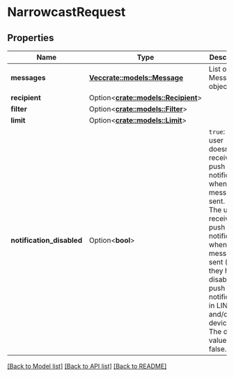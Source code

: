 # NarrowcastRequest

## Properties

Name | Type | Description | Notes
------------ | ------------- | ------------- | -------------
**messages** | [**Vec<crate::models::Message>**](Message.md) | List of Message objects. | 
**recipient** | Option<[**crate::models::Recipient**](Recipient.md)> |  | [optional]
**filter** | Option<[**crate::models::Filter**](Filter.md)> |  | [optional]
**limit** | Option<[**crate::models::Limit**](Limit.md)> |  | [optional]
**notification_disabled** | Option<**bool**> | `true`: The user doesn’t receive a push notification when a message is sent. `false`: The user receives a push notification when the message is sent (unless they have disabled push notifications in LINE and/or their device). The default value is false.  | [optional][default to false]

[[Back to Model list]](../README.md#documentation-for-models) [[Back to API list]](../README.md#documentation-for-api-endpoints) [[Back to README]](../README.md)


